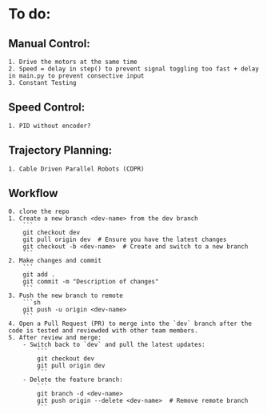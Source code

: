 # To do:
## Manual Control:
    1. Drive the motors at the same time
    2. Speed = delay in step() to prevent signal toggling too fast + delay in main.py to prevent consective input
    3. Constant Testing
## Speed Control: 
    1. PID without encoder?
## Trajectory Planning: 
    1. Cable Driven Parallel Robots (CDPR)
## Workflow
    0. clone the repo
    1. Create a new branch <dev-name> from the dev branch
        ```
        git checkout dev
        git pull origin dev  # Ensure you have the latest changes
        git checkout -b <dev-name>  # Create and switch to a new branch
        ```
    2. Make changes and commit
        ```
        git add .
        git commit -m "Description of changes"
        ```
    3. Push the new branch to remote
        ```sh
        git push -u origin <dev-name>
        ```
    4. Open a Pull Request (PR) to merge into the `dev` branch after the code is tested and reviewded with other team members.
    5. After review and merge:
        - Switch back to `dev` and pull the latest updates:
            ```
            git checkout dev
            git pull origin dev
            ```
        - Delete the feature branch:
            ```
            git branch -d <dev-name>
            git push origin --delete <dev-name>  # Remove remote branch
            ```

